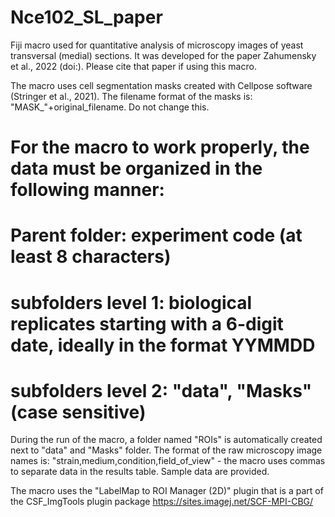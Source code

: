 # Nce102_SL_paper
Fiji macro used for quantitative analysis of microscopy images of yeast transversal (medial) sections. 
It was developed for the paper Zahumensky et al., 2022 (doi:). Please cite that paper if using this macro.

The macro uses cell segmentation masks created with Cellpose software (Stringer et al., 2021).
The filename format of the masks is: "MASK_"+original_filename. Do not change this.

# For the macro to work properly, the data must be organized in the following manner:
#  Parent folder: experiment code (at least 8 characters)
#  subfolders level 1: biological replicates starting with a 6-digit date, ideally in the format YYMMDD
#  subfolders level 2: "data", "Masks" (case sensitive)
During the run of the macro, a folder named "ROIs" is automatically created next to "data" and "Masks" folder.
The format of the raw microscopy image names is: "strain,medium,condition,field_of_view" - the macro uses commas to separate data in the results table.
Sample data are provided.

The macro uses the "LabelMap to ROI Manager (2D)" plugin that is a part of the CSF_ImgTools plugin package https://sites.imagej.net/SCF-MPI-CBG/

